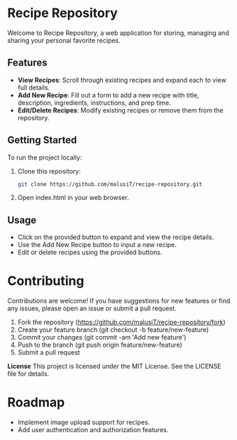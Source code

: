 # Recipe Repository

Welcome to Recipe Repository, a web application for storing, managing and sharing your personal favorite recipes.

## Features

- **View Recipes**: Scroll through existing recipes and expand each to view full details.
- **Add New Recipe**: Fill out a form to add a new recipe with title, description, ingredients, instructions, and prep time.
- **Edit/Delete Recipes**: Modify existing recipes or remove them from the repository.

## Getting Started

To run the project locally:

1. Clone this repository:
   ```bash
   git clone https://github.com/malusiT/recipe-repository.git
2. Open index.html in your web browser.
## Usage
- Click on the provided button to expand and view the recipe details.
- Use the Add New Recipe button to input a new recipe.
- Edit or delete recipes using the provided buttons.

# Contributing
Contributions are welcome! If you have suggestions for new features or find any issues, please open an issue or submit a pull request.

1. Fork the repository (https://github.com/malusiT/recipe-repository/fork)
2. Create your feature branch (git checkout -b feature/new-feature)
3. Commit your changes (git commit -am 'Add new feature')
4. Push to the branch (git push origin feature/new-feature)
5. Submit a pull request

**License**
This project is licensed under the MIT License. See the LICENSE file for details.

# Roadmap
- Implement image upload support for recipes.   
- Add user authentication and authorization features.
